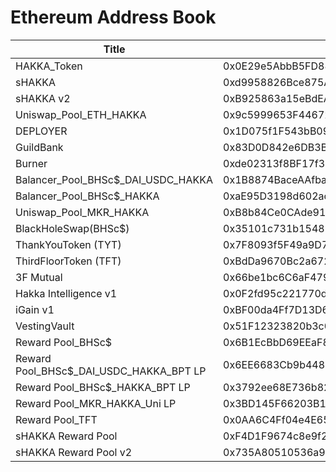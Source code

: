 # Ethereum Address Book

| Title | Address | Link |
| -------- | -------- | -------- |
| HAKKA_Token     | 0x0E29e5AbbB5FD88e28b2d355774e73BD47dE3bcd     |  [<img src="https://i.imgur.com/2p4MOBR.png">](https://etherscan.io/address/0x0E29e5AbbB5FD88e28b2d355774e73BD47dE3bcd)  |
| sHAKKA     | 0xd9958826Bce875A75cc1789D5929459E6ff15040     |  [<img src="https://i.imgur.com/2p4MOBR.png">](https://etherscan.io/address/0xd9958826Bce875A75cc1789D5929459E6ff15040)  |
| sHAKKA v2    | 0xB925863a15eBdEAE1a638BF2B6Fd00D4db897A62     |  [<img src="https://i.imgur.com/2p4MOBR.png">](https://etherscan.io/address/0xb925863a15ebdeae1a638bf2b6fd00d4db897a62)  |
| Uniswap_Pool_ETH_HAKKA     | 0x9c5999653F44672336C2ef0A0008587fA8b9957E     |  [<img src="https://i.imgur.com/2p4MOBR.png">](https://etherscan.io/address/0x9c5999653F44672336C2ef0A0008587fA8b9957E)  |
| DEPLOYER     | 0x1D075f1F543bB09Df4530F44ed21CA50303A65B2     |  [<img src="https://i.imgur.com/2p4MOBR.png">](https://etherscan.io/address/0x1D075f1F543bB09Df4530F44ed21CA50303A65B2)  |
| GuildBank     | 0x83D0D842e6DB3B020f384a2af11bD14787BEC8E7     |  [<img src="https://i.imgur.com/2p4MOBR.png">](https://etherscan.io/address/0x83D0D842e6DB3B020f384a2af11bD14787BEC8E7)  |
| Burner     | 0xde02313f8BF17f31380c63e41CDECeE98Bc2b16d     |  [<img src="https://i.imgur.com/2p4MOBR.png">](https://etherscan.io/address/0xde02313f8BF17f31380c63e41CDECeE98Bc2b16d)  |
| Balancer_Pool_BHSc$_DAI_USDC_HAKKA     | 0x1B8874BaceAAfba9eA194a625d12E8b270D77016     |  [<img src="https://i.imgur.com/2p4MOBR.png">](https://etherscan.io/address/0x1B8874BaceAAfba9eA194a625d12E8b270D77016)  |
| Balancer_Pool_BHSc$_HAKKA     |0xaE95D3198d602acFB18F9188d733d710e14A27Dd     |  [<img src="https://i.imgur.com/2p4MOBR.png">](https://etherscan.io/address/0xaE95D3198d602acFB18F9188d733d710e14A27Dd)  |
| Uniswap_Pool_MKR_HAKKA     | 0xB8b84Ce0CAde916988BD129EaFd7934ADE5Fa6a9     |  [<img src="https://i.imgur.com/2p4MOBR.png">](https://etherscan.io/address/0xB8b84Ce0CAde916988BD129EaFd7934ADE5Fa6a9)  |
| BlackHoleSwap(BHSc$)     | 0x35101c731b1548B5e48bb23F99eDBc2f5c341935     |  [<img src="https://i.imgur.com/2p4MOBR.png">](https://etherscan.io/address/0x35101c731b1548B5e48bb23F99eDBc2f5c341935)  |
| ThankYouToken (TYT)     | 0x7F8093f5F49a9D7F0334f8017fF777F1893032d5     |  [<img src="https://i.imgur.com/2p4MOBR.png">](https://etherscan.io/address/0x7F8093f5F49a9D7F0334f8017fF777F1893032d5)  |
| ThirdFloorToken (TFT)     | 0xBdDa9670Bc2a672c36ccE0102ce8C69B12E9deE3     |  [<img src="https://i.imgur.com/2p4MOBR.png">](https://etherscan.io/address/0xBdDa9670Bc2a672c36ccE0102ce8C69B12E9deE3)  |
| 3F Mutual     | 0x66be1bc6C6aF47900BBD4F3711801bE6C2c6CB32     |  [<img src="https://i.imgur.com/2p4MOBR.png">](https://etherscan.io/address/0x66be1bc6C6aF47900BBD4F3711801bE6C2c6CB32)  |
| Hakka Intelligence v1    | 0x0F2fd95c221770d108aCD5363D25b06Bdc43140B     |  [<img src="https://i.imgur.com/2p4MOBR.png">](https://etherscan.io/address/0x0F2fd95c221770d108aCD5363D25b06Bdc43140B)  |
| iGain v1     | 0xBF00da4Ff7D13D678A0E897C683E79e99B64B6AB     |  [<img src="https://i.imgur.com/2p4MOBR.png">](https://etherscan.io/address/0xBF00da4Ff7D13D678A0E897C683E79e99B64B6AB)  |
| VestingVault     | 0x51F12323820b3c0077864990d9E6aD9604238Ed6     |  [<img src="https://i.imgur.com/2p4MOBR.png">](https://etherscan.io/address/0x51F12323820b3c0077864990d9E6aD9604238Ed6)  |
| Reward Pool_BHSc$     | 0x6B1EcBbD69EEaF8d089bDCe4dAAa4165f8C3Ff11     |  [<img src="https://i.imgur.com/2p4MOBR.png">](https://etherscan.io/address/0x6B1EcBbD69EEaF8d089bDCe4dAAa4165f8C3Ff11)  |
| Reward Pool_BHSc$_DAI_USDC_HAKKA_BPT LP     | 0x6EE6683Cb9b44810369C873679f8073bCBE52F27     |  [<img src="https://i.imgur.com/2p4MOBR.png">](https://etherscan.io/address/0x6EE6683Cb9b44810369C873679f8073bCBE52F27)  |
| Reward Pool_BHSc$_HAKKA_BPT LP     | 0x3792ee68E736b8214D4eDC91b1B3340B525e00BF     |  [<img src="https://i.imgur.com/2p4MOBR.png">](https://etherscan.io/address/0x3792ee68E736b8214D4eDC91b1B3340B525e00BF)  |
| Reward Pool_MKR_HAKKA_Uni LP     | 0x3BD145F66203B19CE7BeDaAC9A8147E08EA64645     |  [<img src="https://i.imgur.com/2p4MOBR.png">](https://etherscan.io/address/0x3BD145F66203B19CE7BeDaAC9A8147E08EA64645)  |
| Reward Pool_TFT     | 0x0AA6C4Ff04e4E6512c5348f4B04685af2Cd11058     |  [<img src="https://i.imgur.com/2p4MOBR.png">](https://etherscan.io/address/0x0AA6C4Ff04e4E6512c5348f4B04685af2Cd11058)  |
| sHAKKA Reward Pool     | 0xF4D1F9674c8e9f29A69DC2E6f841292e675B7977     |  [<img src="https://i.imgur.com/2p4MOBR.png">](https://etherscan.io/address/0xF4D1F9674c8e9f29A69DC2E6f841292e675B7977)  |
| sHAKKA Reward Pool v2    | 0x735A80510536a9A18c8824f40DBc92824640c95a     |  [<img src="https://i.imgur.com/2p4MOBR.png">](https://etherscan.io/address/0x735a80510536a9a18c8824f40dbc92824640c95a)  |
